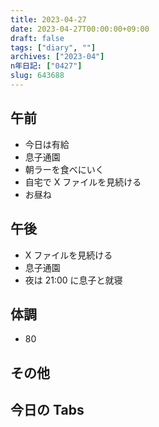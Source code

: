```yaml
---
title: 2023-04-27
date: 2023-04-27T00:00:00+09:00
draft: false
tags: ["diary", ""]
archives: ["2023-04"]
n年日記: ["0427"]
slug: 643688
---
```


## 午前

- 今日は有給
- 息子通園
- 朝ラーを食べにいく
- 自宅で X ファイルを見続ける
- お昼ね

## 午後

- X ファイルを見続ける
- 息子通園
- 夜は 21:00 に息子と就寝

## 体調

- 80

## その他

## 今日の Tabs
